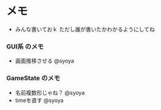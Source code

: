 # メモ  
+ みんな書いておｋ ただし誰が書いたかわかるようにしてね
  
### GUI系 のメモ  
+ 画面推移させる @syoya  
  
### GameState のメモ  
+ 名前複数形じゃね？ @syoya  
+ timeを直す @syoya  
